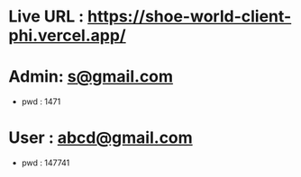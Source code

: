 # Live URL : https://shoe-world-client-phi.vercel.app/

# Admin: s@gmail.com 
- pwd : 1471

# User : abcd@gmail.com
- pwd : 147741

